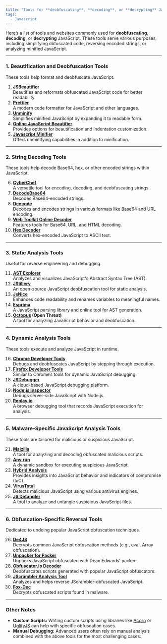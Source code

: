 ```yaml
---
title: "Tools for **deobfuscating**, **decoding**, or **decrypting** JavaScript'
tags:
  - Javascript
---
```


Here’s a list of tools and websites commonly used for **deobfuscating**, **decoding**, or **decrypting** JavaScript. These tools serve various purposes, including simplifying obfuscated code, reversing encoded strings, or analyzing minified JavaScript.

---

### 1. **Beautification and Deobfuscation Tools**
These tools help format and deobfuscate JavaScript.

1. **[JSBeautifier](https://beautifier.io/)**  
   Beautifies and reformats obfuscated JavaScript code for better readability.
2. **[Prettier](https://prettier.io/playground/)**  
   A modern code formatter for JavaScript and other languages.
3. **[Unminify](https://unminify.com/)**  
   Simplifies minified JavaScript by expanding it to readable form.
4. **[Online JavaScript Beautifier](https://beautifytools.com/javascript-beautifier.php)**  
   Provides options for beautification and indentation customization.
5. **[Javascript Minifier](https://javascript-minifier.com/)**  
   Offers unminifying capabilities in addition to minification.

---

### 2. **String Decoding Tools**
These tools help decode Base64, hex, or other encoded strings within JavaScript.

6. **[CyberChef](https://gchq.github.io/CyberChef/)**  
   A versatile tool for encoding, decoding, and deobfuscating strings.
7. **[DecodeBase64](https://www.base64decode.org/)**  
   Decodes Base64-encoded strings.
8. **[Dencode](https://dencode.com/)**  
   Decodes and encodes strings in various formats like Base64 and URL encoding.
9. **[Web Toolkit Online Decoder](https://www.webtoolkitonline.com/)**  
   Features tools for Base64, URL, and HTML decoding.
10. **[Hex Decoder](https://www.rapidtables.com/convert/number/hex-to-ascii.html)**  
    Converts hex-encoded JavaScript to ASCII text.

---

### 3. **Static Analysis Tools**
Useful for reverse engineering and debugging.

11. **[AST Explorer](https://astexplorer.net/)**  
    Analyzes and visualizes JavaScript's Abstract Syntax Tree (AST).
12. **[JStillery](https://github.com/qsniyg/jstillery)**  
    An open-source JavaScript deobfuscation tool for static analysis.
13. **[JsNice](http://www.jsnice.org/)**  
    Enhances code readability and renames variables to meaningful names.
14. **[Esprima](https://esprima.org/)**  
    A JavaScript parsing library and online tool for AST generation.
15. **[Octopus](https://github.com/jalangi/ot) (Open Threat)**  
    A tool for analyzing JavaScript behavior and deobfuscation.

---

### 4. **Dynamic Analysis Tools**
These tools execute and analyze JavaScript in runtime.

16. **[Chrome Developer Tools](https://developer.chrome.com/docs/devtools/)**  
    Debugs and deobfuscates JavaScript by stepping through execution.
17. **[Firefox Developer Tools](https://firefox-source-docs.mozilla.org/devtools/)**  
    Similar to Chrome’s tools for dynamic JavaScript debugging.
18. **[JSDebugger](https://debugger.io/)**  
    A cloud-based JavaScript debugging platform.
19. **[Node.js Inspector](https://nodejs.org/api/debugger.html)**  
    Debugs server-side JavaScript with Node.js.
20. **[Replay.io](https://replay.io/)**  
    A browser debugging tool that records JavaScript execution for analysis.

---

### 5. **Malware-Specific JavaScript Analysis Tools**
These tools are tailored for malicious or suspicious JavaScript.

21. **[Malzilla](http://malzilla.sourceforge.net/)**  
    A tool for analyzing and decoding obfuscated malicious scripts.
22. **[Any.run](https://any.run/)**  
    A dynamic sandbox for executing suspicious JavaScript.
23. **[Hybrid Analysis](https://www.hybrid-analysis.com/)**  
    Provides insights into JavaScript behavior and indicators of compromise (IoC).
24. **[VirusTotal](https://www.virustotal.com/)**  
    Detects malicious JavaScript using various antivirus engines.
25. **[JS Detangler](https://github.com/benharri/js-detangler)**  
    A tool to analyze and untangle suspicious JavaScript files.

---

### 6. **Obfuscation-Specific Reversal Tools**
Dedicated to undoing popular JavaScript obfuscation techniques.

26. **[De4JS](https://lelinhtinh.github.io/de4js/)**  
    Decrypts common JavaScript obfuscation methods (e.g., eval, Array obfuscation).
27. **[Unpacker for Packer](http://packer.unpacker.me/)**  
    Unpacks JavaScript obfuscated with Dean Edwards’ packer.
28. **[Obfuscator.io Decoder](https://obfuscator.io/)**  
    Deobfuscates scripts generated with popular JavaScript obfuscators.
29. **[JScrambler Analysis Tool](https://www.jscrambler.com/)**  
    Analyzes and helps reverse JScrambler-obfuscated JavaScript.
30. **[Fox-Dec](https://github.com/fox-it/fox-dec)**  
    Decrypts obfuscated scripts found in malware.

---

### Other Notes
- **Custom Scripts:** Writing custom scripts using libraries like [Acorn](https://github.com/acornjs/acorn) or [UglifyJS](https://github.com/mishoo/UglifyJS) can help with specific obfuscation cases.
- **Manual Debugging:** Advanced users often rely on manual analysis combined with the above tools for the most challenging cases.
